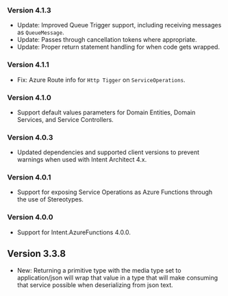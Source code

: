 ### Version 4.1.3

- Update: Improved Queue Trigger support, including receiving messages as `QueueMessage`.
- Update: Passes through cancellation tokens where appropriate.
- Update: Proper return statement handling for when code gets wrapped.

### Version 4.1.1

- Fix: Azure Route info for `Http Tigger` on `ServiceOperations`.

### Version 4.1.0

- Support default values parameters for Domain Entities, Domain Services, and Service Controllers.

### Version 4.0.3

- Updated dependencies and supported client versions to prevent warnings when used with Intent Architect 4.x.

### Version 4.0.1

- Support for exposing Service Operations as Azure Functions through the use of Stereotypes.

### Version 4.0.0

- Support for Intent.AzureFunctions 4.0.0.

## Version 3.3.8

- New: Returning a primitive type with the media type set to application/json will wrap that value in a type that will make consuming that service possible when deserializing from json text.
